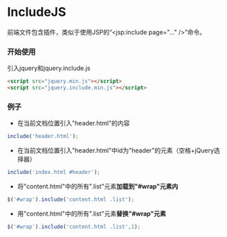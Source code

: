 # IncludeJS
前端文件包含插件，类似于使用JSP的“<jsp:include page="..." />”命令。
### 开始使用
引入jquery和jquery.include.js
```html
<script src="jquery.min.js"></script>
<script src="jquery.include.min.js"></script>
```
### 例子
* 在当前文档位置引入"header.html"的内容
```js
include('header.html');
```
* 在当前文档位置引入"header.html"中id为"header"的元素（空格+jQuery选择器）
```js
include('index.html #header');
```
* 将"content.html"中的所有".list"元素**加载到"#wrap"元素内**
```js
$('#wrap').include('content.html .list');
```
* 用"content.html"中的所有".list"元素**替换"#wrap"元素**
```js
$('#wrap').include('content.html .list',1);
```
